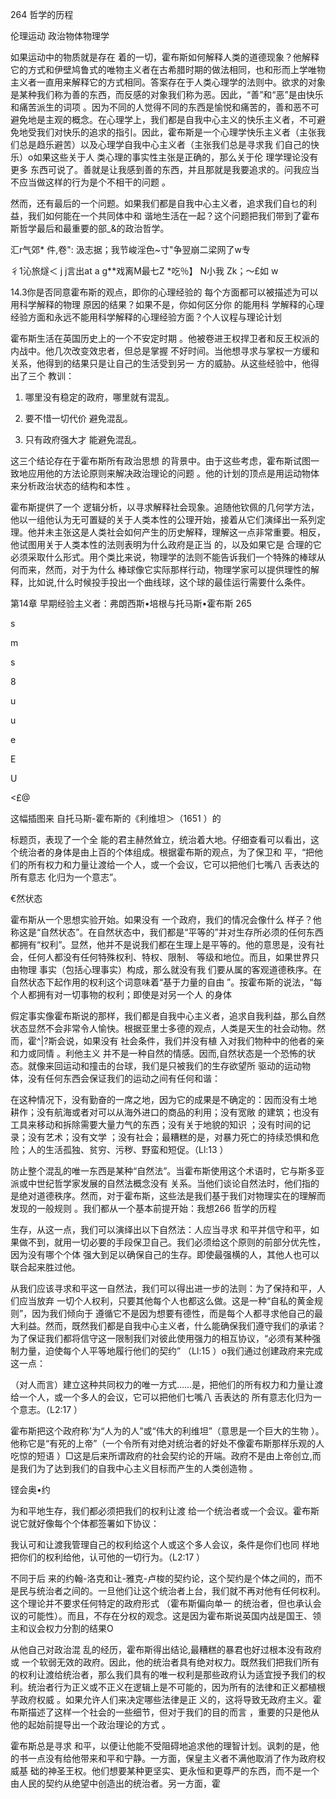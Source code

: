264 哲学的历程

伦理运动 政治物体物理学

如果运动中的物质就是存在 着的一切，霍布斯如何解释人类的道德现象？他解释它的方式和伊壁鸠鲁式的唯物主义者在古希腊时期的做法相同，也和形而上学唯物主义者一直用来解释它的方式相同。答案存在于人类心理学的法则中。欲求的对象是某种我们称为善的东西，而反感的对象我们称为恶。因此，“善”和“恶”是由快乐和痛苦派生的词项 。因为不同的人觉得不同的东西是愉悦和痛苦的，善和恶不可避免地是主观的概念。在心理学上，我们都是自我中心主义的快乐主义者，不可避免地受我们对快乐的追求的指引。因此，霍布斯是一个心理学快乐主义者（主张我们总是趋乐避苦）以及心理学自我中心主义者（主张我们总是寻求我 们自己的快乐）o如果这些关于人 类心理的事实性主张是正确的，那么关于伦 理学理论没有更多 东西可说了。善就是让我感到善的东西，并且那就是我要追求的。问我应当不应当做这样的行为是个不相干的问题 。

然而，还有最后的一个问题。如果我们都是自我中心主义者，追求我们自乜的利益，我们如何能在一个共同体中和 谐地生活在一起？这个问题把我们带到了霍布斯哲学最后和最重要的部_&的政治哲学。

汇r气郊*  件,卷": 汲志据；我节峻淫色~寸"争翌崩二梁网了w专

彳1沁旅燧＜ j j言出at a g**戏离M最七Z *吃％】 N小我 Zk；〜£如 w

14.3你是否同意霍布斯的观点，即你的心理经验的 每个方面都可以被描述为可以用科学解释的物理 原因的结果？如果不是，你如何区分你 的能用科 学解释的心理经验方面和永远不能用科学解释的心理经验方面？个人议程与理论计划

霍布斯生活在英国历史上的一个不安定时期 。他被卷进王权捍卫者和反王权派的内战中。他几次改变效忠者，但总是掌握 不好时间。当他想寻求与掌权一方缓和关系，他得到的结果只是让自己的生活受到另一 方的威胁。从这些经验中，他得出了三个 教训：

1. 哪里没有稳定的政府，哪里就有混乱。

2. 要不惜一切代价 避免混乱。

3. 只有政府强大才 能避免混乱。

这三个结论存在于霍布斯所有政治思想 的背景中。由于这些考虑，霍布斯试图一致地应用他的方法论原则来解决政治理论的问题 。他的计划的顶点是用运动物体来分析政治状态的结构和本性 。

霍布斯提供了一个 逻辑分析，以寻求解释社会现象。追随他钦佩的几何学方法，他以一组他认为无可置疑的关于人类本性的公理开始，接着从它们演绎出一系列定理。他并未主张这是人类社会如何产生的历史解释，理解这一点非常重要。相反，他试图用关于人类本性的法则表明为什么政府是正当 的，以及如果它是 合理的它必须采取什么形式。用个类比来说，物理学的法则不能告诉我们一个特殊的棒球从何而来，然而，对于为什么 棒球像它实际那样行动，物理学家可以提供理性的解释，比如说,什么时候投手投出一个曲线球，这个球的最佳运行需要什么条件。

第14章 早期经验主义者：弗朗西斯•培根与托马斯•霍布斯 265

s

m

s

8

u

u

e

E

U

<£@

这幅插图来 自托马斯-霍布斯的《利维坦＞（1651 ）的

标题页，表现了一个全 能的君主赫然耸立，统治着大地。仔细查看可以看出，这个统治者的身体是由上百的个体组成。根据霍布斯的观点，为了保卫和 平，“把他们的所有权力和力量让渡给一个人，或一个会议，它可以把他们七嘴八 舌表达的 所有意志 化归为一个意志”。

€然状态

霍布斯从一个思想实验开始。如果没有 一个政府，我们的情况会像什么 样子？他称这是“自然状态”。在自然状态中，我们都是“平等的”并对生存所必须的任何东西都拥有“权利”。显然，他并不是说我们都在生理上是平等的。他的意思是，没有社会，任何人都没有任何特殊权利、特权、限制、 等级和地位。而且，如果世界只由物理 事实（包括心理事实）构成，那么就没有我 们要从属的客观道德秩序。在自然状态下起作用的权利这个词意味着“基于力量的自由 ”。按霍布斯的说法，“每个人都拥有对一切事物的权利；即使是对另一个人 的身体

假定事实像霍布斯说的那样，我们都是自我中心主义者，追求自我利益，那么自然状态显然不会非常令人愉快。根据亚里士多德的观点，人类是天生的社会动物。然而，霍^|?斯会说，如果没有 社会条件，我们并没有植 入对我们物种中的他者的亲和力或同情 。利他主义 并不是一种自然的情感。因而,自然状态是一个恐怖的状态。就像来回运动和撞击的台球，我们是只被我们的生存欲望所 驱动的运动物体，没有任何东西会保证我们的运动之间有任何和谐：

在这种情况下，没有勤奋的一席之地，因为它的成果是不确定的：因而没有土地 耕作；没有航海或者对可以从海外进口的商品的利用；没有宽敞 的建筑；也没有工具来移动和拆除需要大量力气的东西；没有关于地貌的知识 ；没有时间的记录；没有艺术；没有文学 ；没有社会；最糟糕的是，对暴力死亡的持续恐惧和危险；人的生活孤独、贫穷、污秽、野蛮和短促。（Ll:13 ）

防止整个混乱的唯一东西是某种“自然法”。当霍布斯使用这个术语时，它与斯多亚派或中世纪哲学家发展的自然法概念没有 关系。当他们谈论自然法时，他们指的是绝对道德秩序。然而，对于霍布斯，这些法是我们基于我们对物理实在的理解而 发现的一般规则 。我们都从一个基本前提开始：我想266 哲学的历程

生存，从这一点，我们可以演绎出以下自然法：人应当寻求 和平并信守和平，如果做不到，就用一切必要的手段保卫自己。我们必须给这个原则的前部分优先性，因为没有哪个个体 强大到足以确保自己的生存。即使最强横的人，其他人也可以 联合起来胜过他。

从我们应该寻求和平这一自然法，我们可以得出进一步的法则：为了保持和平，人们应当放弃 一切个人权利，只要其他每个人也都这么做。这是一种“自私的黄金规 则”，因为我们倾向于 遵循它不是因为想要有德性，而是每个人都寻求他自己的最大利益。然而，既然我们都是自我中心主义者，什么能确保我们遵守我们的承诺？为了保证我们都将信守这一限制我们对彼此使用强力的相互协议，“必须有某种强制力量，迫使每个人平等地履行他们的契约” （Ll:15 ）o我们通过创建政府来完成 这一点：

（对人而言）建立这种共同权力的唯一方式……是，把他们的所有权力和力量让渡给一个人，或一个多人的会议，它可以把他们七嘴八 舌表达的 所有意志化归为一个意志。（L2:17 ）

霍布斯把这个政府称'为“人为的人”或“伟大的利维坦”（意思是一个巨大的生物 ）。他称它是“有死的上帝”（一个令所有对绝对统治者的好处不像霍布斯那样乐观的人吃惊的短语 ）□这是后来所谓政府的社会契约论的开端。政府不是由上帝创立,而是我们为了达到我们的自我中心主义目标而产生的人类创造物 。

铿会奥•约

为和平地生存，我们都必须把我们的权利让渡 给一个统治者或一个会议。霍布斯说它就好像每个个体都签署如下协议：

我认可和让渡我管理自己的权利给这个人或这个多人会议，条件是你们也同 样地把你们的权利给他，认可他的一切行为。（L2:17 ）

不同于后 来的约翰-洛克和让-雅克-卢梭的契约论，这个契约是个体之间的，而不是民与统治者之间的。一旦他们让这个统治者上台，我们就不再对他有任何权利。这个理论并不要求任何特定的政府形式 （霍布斯偏向单一 的统治者，但也承认会议的可能性）。而且，不存在分权的观念。这是因为霍布斯说英国内战是国王、领主和议会权力分割的结果O

从他自己对政治混 乱的经历，霍布斯得出结论,最糟糕的暴君也好过根本没有政府或 一个软弱无效的政府。因此，他的统治者具有绝对权力。既然我们把我们所有的权利让渡给统治者，那么我们具有的唯一权利是那些政府认为适宜授予我们的权利。统治者行为正义或不正义在逻辑上是不可能的，因为所有的法律和正义都植根芋政府权威 。如果允许人们来决定哪些法律是正 义的，这将导致无政府主义。霍布斯描述了这样一个社会的一些细节，但对于我们的目的而言 ，重要的只是他从他的起始前提导出一个政治理论的方式 。

霍布斯总是寻求 和平，以便让他能不受阻碍地追求他的理智计划。讽刺的是，他的书一点没有给他带来和平和宁静。一方面，保皇主义者不满他取消了作为政府权威基 础的神圣王权。他们想要某种更坚实、更永恒和更尊严的东西，而不是一个由人民的契约从绝望中创造出的统治者。另一方面，霍